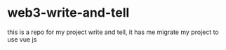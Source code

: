 # web3-write-and-tell
this is a repo for my project write and tell, it has me migrate my project to use vue js
